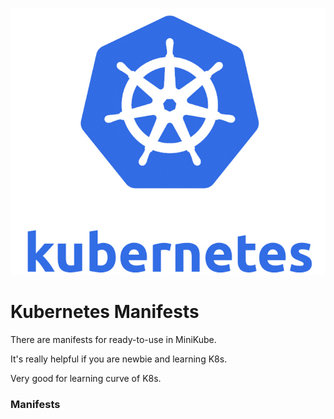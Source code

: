 <p align="center">
  <img src="img/kubernetes.jpg"> </image>
</p>

# Kubernetes Manifests
There are manifests for ready-to-use in MiniKube.

It's really helpful if you are newbie and learning K8s.

Very good for learning curve of K8s.

### Manifests 
